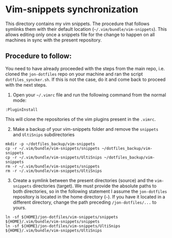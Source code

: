 # Vim-snippets synchronization
This directory contains my vim snippets. The procedure that follows symlinks them with their default location (`~/.vim/bundle/vim-snippets`). This allows editing only once a snippets file for the change to happen on all machines in sync with the present repository.

## Procedure to follow:
You need to have already proceeded with the steps from the main repo, i.e. cloned the `jon-dotfiles` repo on your machine and ran the script `dotfiles_syncker.sh`. If this is not the case, do it and come back to proceed with the next steps.
1) Open your `~/.vimrc` file and run the following command from the normal mode:
```
:PluginInstall
```
This will clone the repositories of the vim plugins present in the `.vimrc`.

2) Make a backup of your vim-snippets folder and remove the `snippets` and `UltiSnips` subdirectories
```
mkdir -p ~/dotfiles_backup/vim-snippets
cp -r ~/.vim/bundle/vim-snippets/snippets ~/dotfiles_backup/vim-snippets
cp -r ~/.vim/bundle/vim-snippets/UltiSnips ~/dotfiles_backup/vim-snippets
rm -r ~/.vim/bundle/vim-snippets/snippets
rm -r ~/.vim/bundle/vim-snippets/UltiSnips
```

3) Create a symlink between the present directories (source) and the `vim-snippets` directories (target). We must provide the absolute paths to both directories, so in the following statement I assume the `jon-dotfiles` repository  is located in the home directory (`~`). If you have it located in a different directory, change the path preceding `/jon-dotfiles/...` to yours.
```
ln -sf ${HOME}/jon-dotfiles/vim-snippets/snippets ${HOME}/.vim/bundle/vim-snippets/snippets
ln -sf ${HOME}/jon-dotfiles/vim-snippets/UltiSnips ${HOME}/.vim/bundle/vim-snippets/UltiSnips
```
